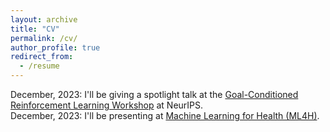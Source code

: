 ```yaml
---
layout: archive
title: "CV"
permalink: /cv/
author_profile: true
redirect_from:
  - /resume
---
```


December, 2023: I'll be giving a spotlight talk at the [Goal-Conditioned Reinforcement Learning Workshop](https://goal-conditioned-rl.github.io/2023/) at NeurIPS. <br>
December, 2023: I'll be presenting at [Machine Learning for Health (ML4H)](https://ml4h.cc/2023/).


